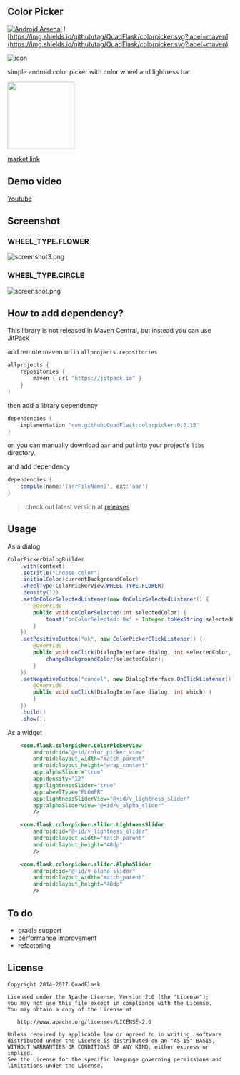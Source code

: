 Color Picker
-------------
[![Android Arsenal](https://img.shields.io/badge/Android%20Arsenal-Color%20Picker-brightgreen.svg?style=flat)](http://android-arsenal.com/details/1/1693)
![https://img.shields.io/github/tag/QuadFlask/colorpicker.svg?label=maven](https://img.shields.io/github/tag/QuadFlask/colorpicker.svg?label=maven)

![icon](https://github.com/QuadFlask/colorpicker/blob/master/app/src/main/res/drawable-xxxhdpi/ic_launcher.png)

simple android color picker with color wheel and lightness bar.

[<img src="https://upload.wikimedia.org/wikipedia/commons/thumb/c/cd/Get_it_on_Google_play.svg/800px-Get_it_on_Google_play.svg.png" width="150px">](https://play.google.com/store/apps/details?id=com.flask.colorpicker.sample)

[market link](https://play.google.com/store/apps/details?id=com.flask.colorpicker.sample)

## Demo video

[Youtube](https://youtu.be/MwWi9X7eqNI)


## Screenshot

### WHEEL_TYPE.FLOWER
![screenshot3.png](https://github.com/QuadFlask/colorpicker/blob/master/screenshot/screenshot3.png)

### WHEEL_TYPE.CIRCLE
![screenshot.png](https://github.com/QuadFlask/colorpicker/blob/master/screenshot/screenshot.png)


## How to add dependency?

This library is not released in Maven Central, but instead you can use [JitPack](https://jitpack.io)

add remote maven url in `allprojects.repositories`

```groovy
allprojects {
	repositories {
		maven { url "https://jitpack.io" }
	}
}
```

then add a library dependency

```groovy
dependencies {
	implementation 'com.github.QuadFlask:colorpicker:0.0.15'
}
```

or, you can manually download `aar` and put into your project's `libs` directory.

and add dependency

```groovy
dependencies {
	compile(name:'[arrFileName]', ext:'aar')
}
```

> check out latest version at [releases](https://github.com/QuadFlask/colorpicker/releases)

## Usage
As a dialog
```java
ColorPickerDialogBuilder
	.with(context)
	.setTitle("Choose color")
	.initialColor(currentBackgroundColor)
	.wheelType(ColorPickerView.WHEEL_TYPE.FLOWER)
	.density(12)
	.setOnColorSelectedListener(new OnColorSelectedListener() {
		@Override
		public void onColorSelected(int selectedColor) {
			toast("onColorSelected: 0x" + Integer.toHexString(selectedColor));
		}
	})
	.setPositiveButton("ok", new ColorPickerClickListener() {
		@Override
		public void onClick(DialogInterface dialog, int selectedColor, Integer[] allColors) {
			changeBackgroundColor(selectedColor);
		}
	})
	.setNegativeButton("cancel", new DialogInterface.OnClickListener() {
		@Override
		public void onClick(DialogInterface dialog, int which) {
		}
	})
	.build()
	.show();
```
As a widget
```xml
	<com.flask.colorpicker.ColorPickerView
		android:id="@+id/color_picker_view"
		android:layout_width="match_parent"
		android:layout_height="wrap_content"
		app:alphaSlider="true"
		app:density="12"
		app:lightnessSlider="true"
		app:wheelType="FLOWER"
		app:lightnessSliderView="@+id/v_lightness_slider"
	    app:alphaSliderView="@+id/v_alpha_slider"
		/>

	<com.flask.colorpicker.slider.LightnessSlider
		android:id="@+id/v_lightness_slider"
		android:layout_width="match_parent"
		android:layout_height="48dp"
		/>

	<com.flask.colorpicker.slider.AlphaSlider
		android:id="@+id/v_alpha_slider"
		android:layout_width="match_parent"
		android:layout_height="48dp"
		/>
```


## To do

* gradle support
* performance improvement
* refactoring


## License

```
Copyright 2014-2017 QuadFlask

Licensed under the Apache License, Version 2.0 (the "License");
you may not use this file except in compliance with the License.
You may obtain a copy of the License at

   http://www.apache.org/licenses/LICENSE-2.0

Unless required by applicable law or agreed to in writing, software
distributed under the License is distributed on an "AS IS" BASIS,
WITHOUT WARRANTIES OR CONDITIONS OF ANY KIND, either express or implied.
See the License for the specific language governing permissions and
limitations under the License.
```
